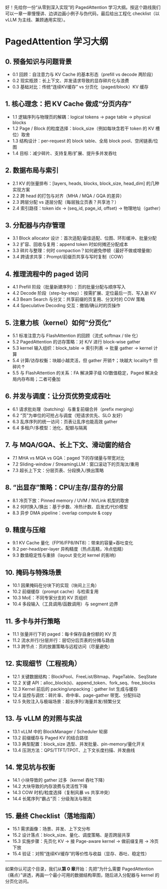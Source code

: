 好！先给你一份“从零到深入实现”的 PagedAttention 学习大纲。按这个路线我们可以一章一章慢慢讲、边讲边画小例子与伪代码，最后给出工程化 checklist（以 vLLM 为主线、兼顾通用实现）。

# PagedAttention 学习大纲

## 0. 预备知识与问题背景

- 0.1 回顾：自注意力与 KV Cache 的基本形态（prefill vs decode 两阶段）
- 0.2 现实瓶颈：长上下文、并发请求导致的显存碎片化与浪费
- 0.3 基础对比：传统“连续KV缓存” vs 分页化（paged/block）KV 缓存

## 1. 核心理念：把 KV Cache 做成“分页内存”

- 1.1 逻辑序列与物理页的解耦：logical tokens → page table → physical blocks
- 1.2 Page / Block 的粒度选择：block_size（例如每块含若干 token 的 KV 槽位）取舍
- 1.3 结构设计：per-request 的 block table、全局 block pool、空闲链表/位图
- 1.4 目标：减少碎片、支持复用/扩展、提升多并发吞吐

## 2. 数据布局与索引

- 2.1 KV 的张量排布：[layers, heads, blocks, block_size, head_dim] 的几种实现方案
- 2.2 跨 head 的打包与对齐（MHA / MQA / GQA 的差异）
- 2.3 跨层分配 vs 逐层分配（每层独立页表？共享池？）
- 2.4 索引路径：token idx → (seq_id, page_id, offset) → 物理地址（gather）

## 3. 分配器与内存管理

- 3.1 Block allocator 设计：首次适配/最佳适配、位图、环形缓冲、批量分配
- 3.2 扩容、回收与复用：append token 时如何摊还分配成本
- 3.3 碎片与整理：何时 compaction？如何避免停顿（最好不做或增量做）
- 3.4 跨请求共享：Prompt/前缀页共享与写时复制（COW）

## 4. 推理流程中的 paged 访问

- 4.1 Prefill 阶段（批量新建序列）：页的批量分配与顺序写入
- 4.2 Decode 阶段（step-by-step）：按需扩展、定位最后一页、写入新 KV
- 4.3 Beam Search 与分叉：共享前缀的页复用、分叉时的 COW 策略
- 4.4 Speculative Decoding 交互：撤销/确认时的页操作

## 5. 注意力核（kernel）如何“分页化”

- 5.1 标准注意力与 FlashAttention 的回顾（流式 softmax / tile 化）
- 5.2 PagedAttention 的访存策略：对 K/V 进行 block-wise gather
- 5.3 kernel 输入组织：block_table → 索引列表 → 批量 gather → kernel 计算
- 5.4 计算/访存权衡：块越小越灵活，但 gather 开销↑；块越大 locality↑ 但碎片↑
- 5.5 与 FlashAttention 的关系：FA 解决算子级 IO/数值稳定，Paged 解决全局内存布局；二者可叠加

## 6. 并发与调度：让分页优势变成吞吐

- 6.1 请求批处理（batching）与重复前缀合并（prefix merging）
- 6.2 “页”为单位的可抢占与调度（短请求优先、SLO 友好）
- 6.3 乱序序列的统一访问：页表让乱序也能高效 gather
- 6.4 多租户/多模型：池化、配额与隔离

## 7. 与 MQA/GQA、长上下文、滑动窗的结合

- 7.1 MHA vs MQA vs GQA：paged 下的存储量与带宽对比
- 7.2 Sliding-window / StreamingLLM：窗口滚动下的页淘汰/重用
- 7.3 超长上下文：分层页表、分段换入/换出策略

## 8. “出显存”策略：CPU/主存/显存的分层

- 8.1 冷页下放：Pinned memory / UVM / NVLink 机型的取舍
- 8.2 何时换入/换出：基于步数、冷热计数、启发式/代价模型
- 8.3 异步 DMA pipeline：overlap compute & copy

## 9. 精度与压缩

- 9.1 KV Cache 量化（FP16/FP8/INT8）：带来的容量×吞吐变化
- 9.2 per-head/per-layer 异构精度（热点高精，冷点低精）
- 9.3 数值稳定性与重排（layout 变化对 kernel 的影响）

## 10. 掩码与特殊场景

- 10.1 因果掩码在分块下的实现（块间上三角）
- 10.2 前缀缓存（prompt cache）与检索复用
- 10.3 MoE：不同专家分支的 KV 页组织
- 10.4 多段输入（工具调用/函数调用）与 segment 边界

## 11. 多卡与并行策略

- 11.1 张量并行下的 paged：每卡保存自身份额的 KV 页
- 11.2 流水并行/分层并行：层切分后页表的分摊与路由
- 11.3 跨节点：页的放置策略与远程访问（尽量避免）

## 12. 实现细节（工程视角）

- 12.1 关键数据结构：BlockPool、FreeList/Bitmap、PageTable、SeqState
- 12.2 关键 API：alloc_block(s)、append_token、fork_seq、free_blocks
- 12.3 Kernel 前后的 packing/unpacking：gather list 生成与缓存
- 12.4 监控与调优：碎片率、命中率、page-gather 带宽、分配抖动
- 12.5 失败注入与极端场景：超长序列/海量并发/频繁分叉

## 13. 与 vLLM 的对照与实战

- 13.1 vLLM 中的 BlockManager / Scheduler 轮廓
- 13.2 前缀缓存与 Paged KV 的结合路径
- 13.3 典型配置：block_size 选型、并发批量、pin-memory/量化开关
- 13.4 压测方法：QPS/TTFT/TPOT、上下文长度扫描、并发曲线

## 14. 常见坑与权衡

- 14.1 小块导致的 gather 过多（kernel 吞吐下降）
- 14.2 大块导致的内存浪费与灵活性下降
- 14.3 COW 时机/粒度选择（复制风暴 vs 共享冲突）
- 14.4 长尾序列“霸占”页：分级淘汰与限流

## 15. 最终 Checklist（落地指南）

- 15.1 需求画像：场景、并发、上下文分布
- 15.2 设计落点：block_size、量化、调度策略、是否跨层共享
- 15.3 实施步骤：先页化 KV → 接 Page-aware kernel → 做前缀复用 → 冷页下放
- 15.4 验证：对照“连续KV缓存”的等价性与收益（显存、吞吐、稳定性）

------

如果你认可这个目录，我们从**第 0 章**开始：先把“为什么需要 PagedAttention（痛点）”讲透，再画一个最小可用的数据结构草图，随后进入分配器与 kernel 的分页化访问。
